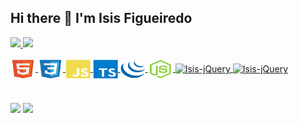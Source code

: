 <!--
**isisfa/isisfa** is a ✨ _special_ ✨ repository because its `README.md` (this file) appears on your GitHub profile.

Here are some ideas to get you started:

- 🔭 I’m currently working on ...
- 🌱 I’m currently learning ...
- 👯 I’m looking to collaborate on ...
- 🤔 I’m looking for help with ...
- 💬 Ask me about ...
- 📫 How to reach me: ...
- 😄 Pronouns: ...
- ⚡ Fun fact: ...
-->

## Hi there 👋 I'm Isis Figueiredo
 <div>
  <a href="https://github.com/isisfa">
  <img height="180em" src="https://github-readme-stats.vercel.app/api?username=isisfa&show_icons=true&theme=dracula&include_all_commits=true&count_private=true"/>
  <img height="180em" src="https://github-readme-stats.vercel.app/api/top-langs/?username=isisfa&layout=compact&langs_count=16&theme=dracula"/>
<div>
<div style="display: inline_block"><br>
  <img align="center" alt="Isis-HTML" height="30" width="40" src="https://raw.githubusercontent.com/devicons/devicon/master/icons/html5/html5-original.svg">
  <img align="center" alt="Isis-CSS" height="30" width="40" src="https://raw.githubusercontent.com/devicons/devicon/master/icons/css3/css3-original.svg">
  <img align="center" alt="Isis-Js" height="30" width="40" src="https://raw.githubusercontent.com/devicons/devicon/master/icons/javascript/javascript-plain.svg">
  <img align="center" alt="Isis-Ts" height="30" width="40" src="https://raw.githubusercontent.com/devicons/devicon/master/icons/typescript/typescript-plain.svg">
  <img align="center" alt="Isis-jQuery" height="30" width="40" src="https://raw.githubusercontent.com/devicons/devicon/master/icons/jquery/jquery-plain.svg">
 
  <img align="center" alt="Isis-jQuery" height="30" width="40" src="https://raw.githubusercontent.com/devicons/devicon/master/icons/nodejs/nodejs-plain.svg">
  <img align="center" alt="Isis-jQuery" height="30" width="40" src="https://cdn.iconscout.com/icon/premium/png-256-thumb/json-file-1821272-1543974.png">
 
  <img align="center" alt="Isis-jQuery" height="30" width="40" src="https://cdn.worldvectorlogo.com/logos/angular-icon-1.svg">

 
  <!--- <img align="center" alt="Isis-React" height="30" width="40" src="https://raw.githubusercontent.com/devicons/devicon/master/icons/react/react-original.svg"> -->
  <!--- <img align="center" alt="Isis-Python" height="30" width="40" src="https://raw.githubusercontent.com/devicons/devicon/master/icons/php/python-original.svg"> -->
  <!--- <img align="center" alt="Isis-Csharp" height="30" width="40" src="https://raw.githubusercontent.com/devicons/devicon/master/icons/csharp/csharp-original.svg"> -->
</div>

# 
<div>
  <a href = "mailto: isis.falves@gmail.com"><img src="https://img.shields.io/badge/-Gmail-c14438?style=flat-square&logo=Gmail&logoColor=white&link=mailto:malone.nykolle@gmail.com" target="_blank"></a>
  <a href="https://www.linkedin.com/in/isisfa" target="_blank"><img src="https://img.shields.io/badge/-LinkedIn-blue?style=flat-square&logo=Linkedin&logoColor=white&link=https://www.linkedin.com/in/nykollemalone/" target="_blank"></a> 
</div>
